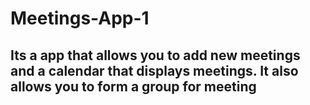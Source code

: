 # Meetings-App-1

## Its a app that allows you to add new meetings and a calendar that displays meetings. It also allows you to form a group for meeting
